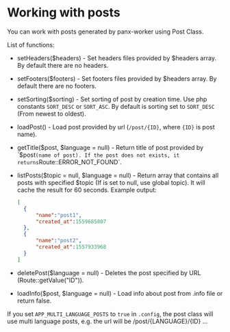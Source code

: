 # Working with posts

You can work with posts generated by panx-worker using Post Class.

List of functions:

* setHeaders($headers) - Set headers files provided by $headers array. By default there are no headers.

* setFooters($footers) - Set footers files provided by $headers array. By default there are no footers.

* setSorting($sorting) - Set sorting of post by creation time. Use php constants `SORT_DESC` or `SORT_ASC`. By default is sorting set to `SORT_DESC` (From newest to oldest).

* loadPost() - Load post provided by url (`/post/{ID}`, where `{ID}` is post name).

* getTitle($post, $language = null) - Return title of post provided by `$post` (name of post). If the post does not exists, it returns `Route::ERROR_NOT_FOUND`.

* listPosts($topic = null, $language = null) - Return array that contains all posts with specified $topic (If is set to null, use global topic). It will cache the result for 60 seconds. Example output:

  ```json
  [
  	{
  		"name":"post1",
  		"created_at":1559685807
  	},
  	{
  		"name":"post2",
  		"created_at":1557933968
  	}
  ]
  ```

  
  
* deletePost($language = null) - Deletes the post specified by URL (Route::getValue("ID")).

* loadInfo($post, $language = null) - Load info about post from .info file or return false.



If you set `APP_MULTI_LANGUAGE_POSTS` to `true` in `.config`, the post class will use multi language posts, e.g. the url will be /post/{LANGUAGE}/{ID} ...

